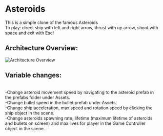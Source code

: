 # Asteroids
 This is a simple clone of the famous Asteroids  
To play: direct ship with left and right arrow, thrust with up arrow, shoot with space and exit with Esc!
 <br/>
## Architecture Overview:  
  
![Architecture Overview](https://user-images.githubusercontent.com/52839918/147419454-98c523ff-2f8d-42c1-bc50-0d91c8d956d6.png)
  
  
## Variable changes:  
 <br/>
-Change asteroid movement speed by navigating to the asteroid prefab in the prefabs folder under Assets. <br/>
-Change bullet speed in the bullet prefab under Assets. <br/>
-Change ship acceleration, max speed and rotation speed by clicking the ship object in the scene. <br/>
-Change asteroids spawning rate, lifetime (maximum lifetime of asteroids and bullets on screen) and max lives for player in the Game Controller object in the scene. <br/>
